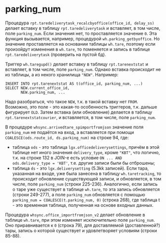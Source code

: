 # parking_num

Процедура ```rpt.taredeliverytask_recalcbyoffice(office_id, delay_ss)``` делает вставку в таблицу ```rpt.taredeliverytask``` и вставляет, в том числе, поле ```parking_num```. Если значения нет, то проставляется значение ```0```. Эта функция вызывается, например, процедурой ```wh.parking_getbyoffice```. Но значение проставляется на основании таблицы ```wh.tare```, поэтому если  произойдут изменения в ```wh.tare```, то поменяется и запись в таблице ```rpt.taredeliverytask``` (проверить на пустой бд).

Триггер ```wh.taregupd()``` делает вставку в таблицу ```rpt.tarenextstat``` и вставляет, в том числе, поле ```parking_num```. Однако вставка происходит не из таблицы, а из некого хранилища ```"NEW"```. Например:
```
INSERT INTO rpt.tarenextstat AS t(office_id, parking_num, ...)
SELECT NEW.current_office_id,
	   NEW.parking_num, ...
```
Надо разобраться, что такое ```NEW```, т.к. в такой вставку нет ```FROM```. Возможно, это поле - это какая-то особенность триггеров, т.к. дальше фигурирует ```OLD```. Затем вставка (или обновление) делается в таблицу ```rpt.tarenextstatcourier```, и вставляется, в том числе, поле ```parking_num```.

В процедуре ```whsync.arrivedtare_spimportfromjson``` значение поля ```parking_num``` не подаётся на вход, а вставляется при помощи ```COALESCE(ods.route_id, ds.parking_num)``` на строке 94, где: 
-  таблица ```ods``` - это таблица ```lgx.officedeliverysettings```, причём в этой таблице нет иного значения ```delivery_type```, кроме ```"KBT"```, что логично, т.к. на строке 132 в JOIN-е есть условие ```ON ... AND ods.delivery_type = 'KBT'```, т.е. другие записи были бы отброшены;
-  таблица ```ds``` - это ```lgx.deliverysetting``` (5.3kk записей).
Если тара, указанная на входе, уже была занесена в таблицу ```wh.taretracking```, то происходит обновление существующей записи, и обновляется, в том числе, поле ```parking_num``` (строки 225-236). Аналогично, если запись о таре уже существует в таблице ```wh.tare```, то эта запись обновляется (строки 249-277), а поле ```parking_num``` обновляется с помощью ```parking_num = COALESCE(t.parking_num, 0)``` (строка 268), где таблица t - это временная таблица, полученная на основе входных данных.

Процедура ```whsync.office_importfromjson_v2``` делает обновление в таблице ```wh.tare```, при этом изменяет исключительно поле ```parking_num```. Оно приравнивается к ```0``` (строка 79), для доставляемой (доставленной?) тары, запись о которой существует и удовлетворяет условиям (строки 85-88).
